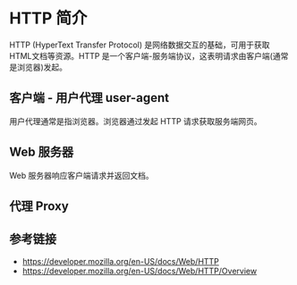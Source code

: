 # HTTP 简介

HTTP (HyperText Transfer Protocol) 是网络数据交互的基础，可用于获取 HTML文档等资源。HTTP 是一个客户端-服务端协议，这表明请求由客户端(通常是浏览器)发起。

## 客户端 - 用户代理 user-agent
用户代理通常是指浏览器。浏览器通过发起 HTTP 请求获取服务端网页。

## Web 服务器
Web 服务器响应客户端请求并返回文档。

## 代理 Proxy

## 参考链接
* https://developer.mozilla.org/en-US/docs/Web/HTTP
* https://developer.mozilla.org/en-US/docs/Web/HTTP/Overview
